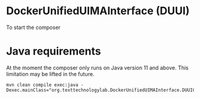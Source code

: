 # DockerUnifiedUIMAInterface (DUUI)

To start the composer

# Java requirements
At the moment the composer only runs on Java version 11 and above. This limitation may be lifted in the future.

```
mvn clean compile exec:java -Dexec.mainClass="org.texttechnologylab.DockerUnifiedUIMAInterface.DUUIComposer"
```

